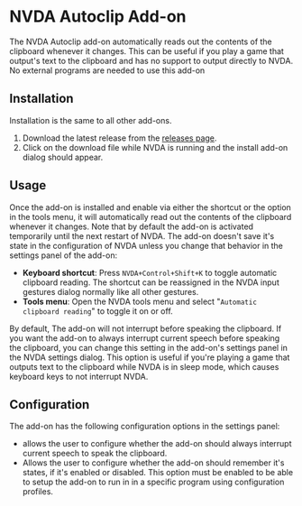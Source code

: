 # NVDA Autoclip Add-on

The NVDA Autoclip add-on automatically reads out the contents of the clipboard whenever it changes. This can be useful if you play a game that output's text to the clipboard and has no support to output directly to NVDA. No external programs are needed to use this add-on

## Installation

Installation is the same to all other add-ons.

1. Download the latest release from the [releases page](https://github.com/mzanm/NVDAAutoclip/releases).
2. Click on the download file while NVDA is running and the install add-on dialog should appear.

## Usage

Once the add-on is installed and enable via either the shortcut or the option in the tools menu, it will automatically read out the contents of the clipboard whenever it changes. Note that by default  the add-on is activated temporarily until the next restart of NVDA. The add-on doesn't save it's state in the configuration of NVDA unless you change that behavior in the settings panel of the add-on:

- **Keyboard shortcut**: Press `NVDA+Control+Shift+K` to toggle automatic clipboard reading. The shortcut can be reassigned in the NVDA input gestures dialog normally like all other gestures.
- **Tools menu**: Open the NVDA tools menu and select "`Automatic clipboard reading`" to toggle it on or off.

By default, The add-on  will not interrupt before speaking the clipboard. If you want the add-on to always interrupt current speech before speaking the clipboard, you can change this setting in the add-on's settings panel in the NVDA settings dialog. This option is useful if you're playing a game that outputs text to the clipboard while NVDA is in sleep mode, which causes keyboard keys to not interrupt NVDA.

## Configuration

The add-on  has the following configuration options in the settings panel:
- allows the user to configure whether the add-on should always interrupt current speech to speak the clipboard.
- Allows the user to configure whether the add-on should remember it's states, if it's enabled or disabled. This option must be enabled to be able to setup the add-on to run in in a specific program using configuration profiles.
